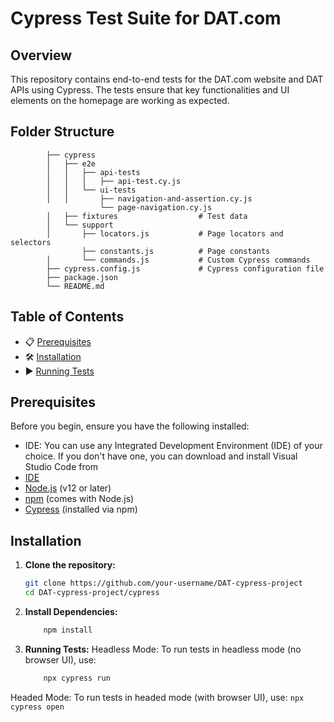 # Cypress Test Suite for DAT.com

## Overview

This repository contains end-to-end tests for the DAT.com website and DAT APIs using Cypress. The tests ensure that key functionalities and UI elements on the homepage are working as expected.

## Folder Structure

            ├── cypress
            │   ├── e2e
            │   │   ├── api-tests
            │   │   │   ├── api-test.cy.js
            │   │   └── ui-tests
            │   │       ├── navigation-and-assertion.cy.js  
                        └── page-navigation.cy.js  
            │   ├── fixtures                  # Test data
            │   └── support
            │       ├── locators.js           # Page locators and selectors
                    ├── constants.js          # Page constants
            │       └── commands.js           # Custom Cypress commands
            ├── cypress.config.js             # Cypress configuration file
            ├── package.json
            └── README.md

## Table of Contents

- 📋 [Prerequisites](#prerequisites)
- 🛠️ [Installation](#installation)
- ▶️  [Running Tests](#running-tests)


## Prerequisites

Before you begin, ensure you have the following installed:

- IDE: You can use any Integrated Development Environment (IDE) of your choice. If you don't have one, you can download and install Visual Studio Code from 
- [IDE](https://code.visualstudio.com/download)
- [Node.js](https://nodejs.org/) (v12 or later)
- [npm](https://www.npmjs.com/get-npm) (comes with Node.js)
- [Cypress](https://www.cypress.io/) (installed via npm)

## Installation

1. **Clone the repository:**

   ```bash
   git clone https://github.com/your-username/DAT-cypress-project
   cd DAT-cypress-project/cypress

2. **Install Dependencies:**
   ```bash
       npm install

4. **Running Tests:**
  Headless Mode: To run tests in headless mode (no browser UI), use:
   ```bash
       npx cypress run

  Headed Mode: To run tests in headed mode (with browser UI), use:
    `npx cypress open`
